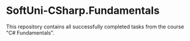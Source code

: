 # SoftUni-CSharp.Fundamentals
This repository contains all successfully completed tasks from the course "C# Fundamentals". 
